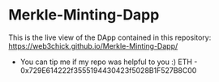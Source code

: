 # Merkle-Minting-Dapp

This is the live view of the DApp contained in this repository: https://web3chick.github.io/Merkle-Minting-Dapp/

- You can tip me if my repo was helpful to you :) ETH - 0x729E614222f3555194430423f5028B1F527B8C00
